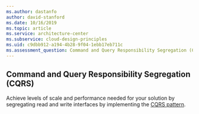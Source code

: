 ```yaml
---
ms.author: dastanfo
author: david-stanford
ms.date: 10/16/2019
ms.topic: article
ms.service: architecture-center
ms.subservice: cloud-design-principles
ms.uid: c9dbb912-a194-4b28-9f04-1ebb17eb711c
ms.assessment_question: Command and Query Responsibility Segregation (CQRS) is implemented on data stores
---
```

## Command and Query Responsibility Segregation (CQRS)

Achieve levels of scale and performance needed for your solution by segregating read and write interfaces by implementing the [CQRS pattern](https://docs.microsoft.com/azure/architecture/patterns/cqrs).  
